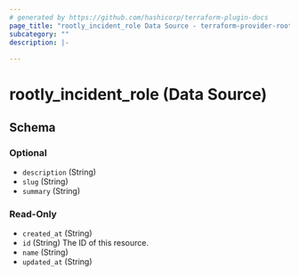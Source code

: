 ```yaml
---
# generated by https://github.com/hashicorp/terraform-plugin-docs
page_title: "rootly_incident_role Data Source - terraform-provider-rootly"
subcategory: ""
description: |-
  
---
```


# rootly_incident_role (Data Source)





<!-- schema generated by tfplugindocs -->
## Schema

### Optional

- `description` (String)
- `slug` (String)
- `summary` (String)

### Read-Only

- `created_at` (String)
- `id` (String) The ID of this resource.
- `name` (String)
- `updated_at` (String)


